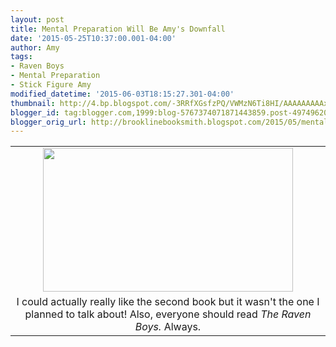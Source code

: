 ```yaml
---
layout: post
title: Mental Preparation Will Be Amy's Downfall
date: '2015-05-25T10:37:00.001-04:00'
author: Amy
tags:
- Raven Boys
- Mental Preparation
- Stick Figure Amy
modified_datetime: '2015-06-03T18:15:27.301-04:00'
thumbnail: http://4.bp.blogspot.com/-3RRfXGsfzPQ/VWMzN6Ti8HI/AAAAAAAAAxc/s4fDYFPzJyU/s72-c/Amy2.png
blogger_id: tag:blogger.com,1999:blog-5767374071871443859.post-4974962075925491231
blogger_orig_url: http://brooklinebooksmith.blogspot.com/2015/05/mental-preparation-will-be-amys-downfall.html
---
```


<table align="center" cellpadding="0" cellspacing="0" class="tr-caption-container" style="margin-left: auto; margin-right: auto; text-align: center;"><tbody><tr><td style="text-align: center;"><a href="http://4.bp.blogspot.com/-3RRfXGsfzPQ/VWMzN6Ti8HI/AAAAAAAAAxc/s4fDYFPzJyU/s1600/Amy2.png" imageanchor="1" style="margin-left: auto; margin-right: auto;"><img border="0" height="230" src="http://4.bp.blogspot.com/-3RRfXGsfzPQ/VWMzN6Ti8HI/AAAAAAAAAxc/s4fDYFPzJyU/s400/Amy2.png" width="400" /></a></td></tr><tr><td class="tr-caption" style="text-align: center;">I could actually really like the second book but it wasn't the one I planned to talk about! Also, everyone should read <i>The Raven Boys.</i> Always.</td></tr></tbody></table><br />